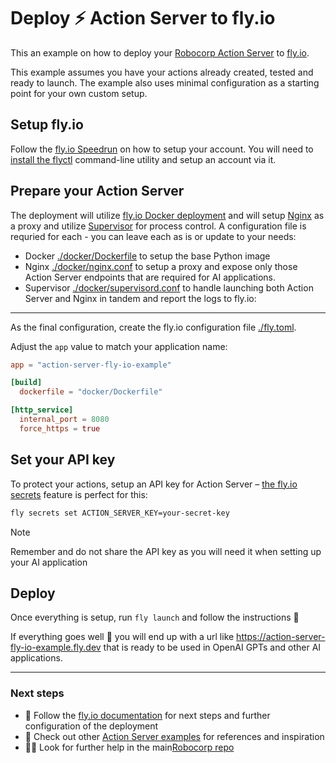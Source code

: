# Deploy ⚡️ Action Server to fly.io

This an example on how to deploy your [Robocorp Action Server](https://github.com/robocorp/robo/tree/master/action_server/docs#readme) to [fly.io](fly.io).

This example assumes you have your actions already created, tested and ready to launch. The example also uses minimal configuration as a starting point for your own custom setup.

## Setup fly.io

Follow the [fly.io Speedrun](https://fly.io/docs/speedrun/) on how to setup your account. You will need to [install the flyctl](https://fly.io/docs/hands-on/install-flyctl/) command-line utility and setup an account via it.

## Prepare your Action Server

The deployment will utilize [fly.io Docker deployment](https://fly.io/docs/languages-and-frameworks/dockerfile/) and will setup [Nginx](https://www.nginx.com) as a proxy and utilize [Supervisor](https://supervisord.org/) for process control. A configuration file is requried for each - you can leave each as is or update to your needs:
-  Docker [./docker/Dockerfile](./docker/Dockerfile) to setup the base Python image
-  Nginx [./docker/nginx.conf](./docker/nginx.conf) to setup a proxy and expose only those Action Server endpoints that are required for AI applications.
-  Supervisor [./docker/supervisord.conf](./docker/supervisord.conf) to handle launching both Action Server and Nginx in tandem and report the logs to fly.io:

---

As the final configuration, create the fly.io configuration file [./fly.toml](./fly.toml).

Adjust the `app` value to match your application name:

```toml
app = "action-server-fly-io-example"

[build]
  dockerfile = "docker/Dockerfile"

[http_service]
  internal_port = 8080
  force_https = true
```

## Set your API key

To protect your actions, setup an API key for Action Server – [the fly.io secrets](https://fly.io/docs/reference/secrets/) feature is perfect for this:

```sh
fly secrets set ACTION_SERVER_KEY=your-secret-key
```

> [!NOTE]
> Remember and do not share the API key as you will need it when setting up your AI application

## Deploy

Once everything is setup, run `fly launch` and follow the instructions 🚀

If everything goes well 🤞 you will end up with a url like https://action-server-fly-io-example.fly.dev that is ready to be used in OpenAI GPTs and other AI applications.

---

### Next steps

- 📖 Follow the [fly.io documentation](https://fly.io/docs/) for next steps and further configuration of the deployment
- 🌟 Check out other [Action Server examples](https://github.com/robocorp/actions-cookbook) for references and inspiration
- 🙋‍♂️ Look for further help in the main[Robocorp repo](https://github.com/robocorp/robocorp)
